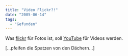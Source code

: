 ```yaml
---
title: "Video Flickr?!"
date: "2005-06-14"
tags:
  - "Gefunden"
---
```


Was [flickr](http://flickr.com) für Fotos ist, soll [YouTube](http://www.youtube.com/index.php) für Videos werden.

\[...pfeifen die Spatzen von den Dächern...\]
